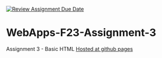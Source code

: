 [![Review Assignment Due Date](https://classroom.github.com/assets/deadline-readme-button-24ddc0f5d75046c5622901739e7c5dd533143b0c8e959d652212380cedb1ea36.svg)](https://classroom.github.com/a/q2-Q7VCy)
# WebApps-F23-Assignment-3
Assignment 3 - Basic HTML
<a href="https://44-563-webapps-f23.github.io/44563-webapps-f23-assignment3-s566810/">Hosted at github pages</a>